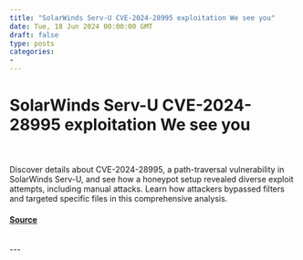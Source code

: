 ```yaml
---
title: "SolarWinds Serv-U CVE-2024-28995 exploitation We see you"
date: Tue, 18 Jun 2024 00:00:00 GMT
draft: false
type: posts
categories: 
- 
---
```

# SolarWinds Serv-U CVE-2024-28995 exploitation We see you

<br/>

<br/>
Discover details about CVE-2024-28995, a path-traversal vulnerability in SolarWinds Serv-U, and see how a honeypot setup revealed diverse exploit attempts, including manual attacks. Learn how attackers bypassed filters and targeted specific files in this comprehensive analysis.

#### [Source](https://www.greynoise.io/blog/solarwinds-serv-u-cve-2024-28995-exploitation-we-see-you)

<br/>
---
